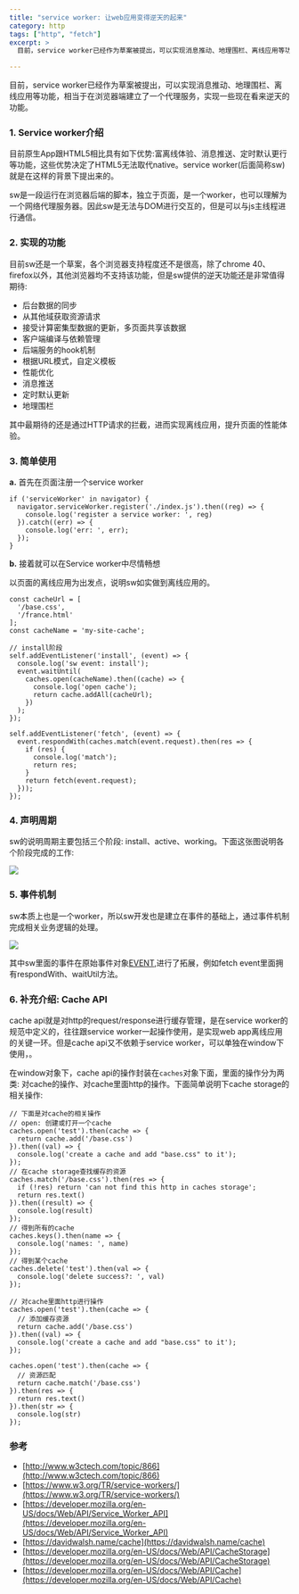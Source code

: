 ```yaml
---
title: "service worker: 让web应用变得逆天的起来"
category: http
tags: ["http", "fetch"]
excerpt: >
  目前，service worker已经作为草案被提出，可以实现消息推动、地理围栏、离线应用等功能，相当于在浏览器端建立了一个代理服务，实现一些现在看来逆天的功能。

---
```


目前，service worker已经作为草案被提出，可以实现消息推动、地理围栏、离线应用等功能，相当于在浏览器端建立了一个代理服务，实现一些现在看来逆天的功能。



### 1. Service worker介绍

目前原生App跟HTML5相比具有如下优势:富离线体验、消息推送、定时默认更行等功能，这些优势决定了HTML5无法取代native。service worker(后面简称sw)就是在这样的背景下提出来的。

sw是一段运行在浏览器后端的脚本，独立于页面，是一个worker，也可以理解为一个网络代理服务器。因此sw是无法与DOM进行交互的，但是可以与js主线程进行通信。

### 2. 实现的功能

目前sw还是一个草案，各个浏览器支持程度还不是很高，除了chrome 40、firefox以外，其他浏览器均不支持该功能，但是sw提供的逆天功能还是非常值得期待:

- 后台数据的同步
- 从其他域获取资源请求
- 接受计算密集型数据的更新，多页面共享该数据
- 客户端编译与依赖管理
- 后端服务的hook机制
- 根据URL模式，自定义模板
- 性能优化
- 消息推送
- 定时默认更新
- 地理围栏

其中最期待的还是通过HTTP请求的拦截，进而实现离线应用，提升页面的性能体验。

### 3. 简单使用

**a.** 首先在页面注册一个service worker

    if ('serviceWorker' in navigator) {
      navigator.serviceWorker.register('./index.js').then((reg) => {
        console.log('register a service worker: ', reg)
      }).catch((err) => {
        console.log('err: ', err);
      });
    }

**b.** 接着就可以在Service worker中尽情畅想

以页面的离线应用为出发点，说明sw如实做到离线应用的。

    const cacheUrl = [
      '/base.css',
      '/france.html'
    ];
    const cacheName = 'my-site-cache';

    // install阶段
    self.addEventListener('install', (event) => {
      console.log('sw event: install');
      event.waitUntil(
        caches.open(cacheName).then((cache) => {
          console.log('open cache');
          return cache.addAll(cacheUrl);
        })
      );
    });

    self.addEventListener('fetch', (event) => {
      event.respondWith(caches.match(event.request).then(res => {
        if (res) {
          console.log('match');
          return res;
        }
        return fetch(event.request);
      }));
    });



### 4. 声明周期

sw的说明周期主要包括三个阶段: install、active、working。下面这张图说明各个阶段完成的工作:

![](../img/service-work/sw-lifecycle.png)

### 5. 事件机制

sw本质上也是一个worker，所以sw开发也是建立在事件的基础上，通过事件机制完成相关业务逻辑的处理。

![](../img/service-work/sw-events.png)

其中sw里面的事件在原始事件对象[EVENT](https://developer.mozilla.org/en-US/docs/Web/API/Event),进行了拓展，例如fetch event里面拥有respondWith、waitUtil方法。

### 6. 补充介绍: Cache API


cache api就是对http的request/response进行缓存管理，是在service worker的规范中定义的，往往跟service worker一起操作使用，是实现web app离线应用的关键一环。但是cache api又不依赖于service worker，可以单独在window下使用，。

在window对象下，cache api的操作封装在`caches`对象下面，里面的操作分为两类: 对cache的操作、对cache里面http的操作。下面简单说明下cache storage的相关操作:

    // 下面是对cache的相关操作
    // open: 创建或打开一个cache
    caches.open('test').then(cache => {
      return cache.add('/base.css')
    }).then((val) => {
      console.log('create a cache and add "base.css" to it');
    });
    // 在cache storage查找缓存的资源
    caches.match('/base.css').then(res => {
      if (!res) return 'can not find this http in caches storage';
      return res.text()
    }).then((result) => {
      console.log(result)
    });
    // 得到所有的cache
    caches.keys().then(name => {
      console.log('names: ', name)
    });
    // 得到某个cache
    caches.delete('test').then(val => {
      console.log('delete success?: ', val)
    });

    // 对cache里面http进行操作
    caches.open('test').then(cache => {
      // 添加缓存资源
      return cache.add('/base.css')
    }).then((val) => {
      console.log('create a cache and add "base.css" to it');
    });

    caches.open('test').then(cache => {
      // 资源匹配
      return cache.match('/base.css')
    }).then(res => {
      return res.text()
    }).then(str => {
      console.log(str)
    });


### 参考

- [http://www.w3ctech.com/topic/866](http://www.w3ctech.com/topic/866)
- [https://www.w3.org/TR/service-workers/](https://www.w3.org/TR/service-workers/)
- [https://developer.mozilla.org/en-US/docs/Web/API/Service_Worker_API](https://developer.mozilla.org/en-US/docs/Web/API/Service_Worker_API)
- [https://davidwalsh.name/cache](https://davidwalsh.name/cache)
- [https://developer.mozilla.org/en-US/docs/Web/API/CacheStorage](https://developer.mozilla.org/en-US/docs/Web/API/CacheStorage)
- [https://developer.mozilla.org/en-US/docs/Web/API/Cache](https://developer.mozilla.org/en-US/docs/Web/API/Cache)
